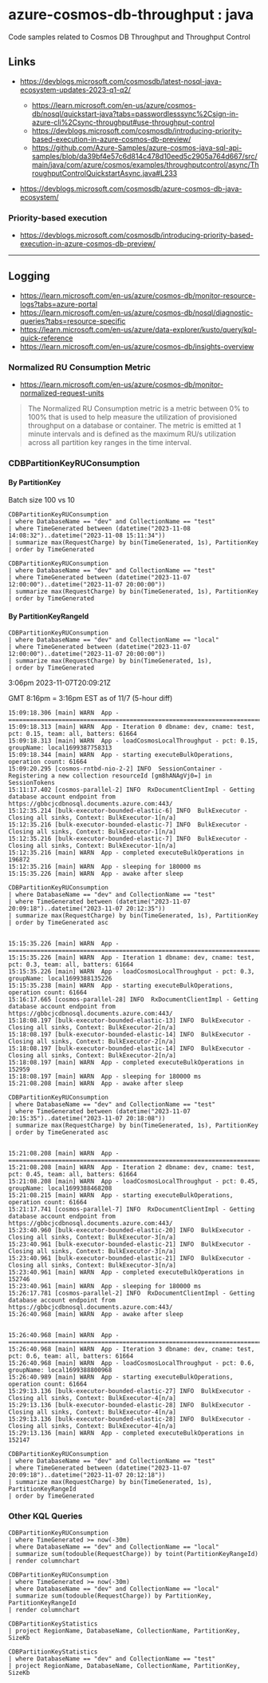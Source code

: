 # azure-cosmos-db-throughput : java

Code samples related to Cosmos DB Throughput and Throughput Control

## Links

- https://devblogs.microsoft.com/cosmosdb/latest-nosql-java-ecosystem-updates-2023-q1-q2/
  - https://learn.microsoft.com/en-us/azure/cosmos-db/nosql/quickstart-java?tabs=passwordlesssync%2Csign-in-azure-cli%2Csync-throughput#use-throughput-control
  - https://devblogs.microsoft.com/cosmosdb/introducing-priority-based-execution-in-azure-cosmos-db-preview/
  - https://github.com/Azure-Samples/azure-cosmos-java-sql-api-samples/blob/da39bf4e57c6d814c478d10eed5c2905a764d667/src/main/java/com/azure/cosmos/examples/throughputcontrol/async/ThroughputControlQuickstartAsync.java#L233

- https://devblogs.microsoft.com/cosmosdb/azure-cosmos-db-java-ecosystem/

### Priority-based execution

- https://devblogs.microsoft.com/cosmosdb/introducing-priority-based-execution-in-azure-cosmos-db-preview/

---

## Logging

- https://learn.microsoft.com/en-us/azure/cosmos-db/monitor-resource-logs?tabs=azure-portal
- https://learn.microsoft.com/en-us/azure/cosmos-db/nosql/diagnostic-queries?tabs=resource-specific
- https://learn.microsoft.com/en-us/azure/data-explorer/kusto/query/kql-quick-reference
- https://learn.microsoft.com/en-us/azure/cosmos-db/insights-overview

### Normalized RU Consumption Metric

- https://learn.microsoft.com/en-us/azure/cosmos-db/monitor-normalized-request-units

> The Normalized RU Consumption metric is a metric between 0% to 100% that is used to help
> measure the utilization of provisioned throughput on a database or container. 
> The metric is emitted at 1 minute intervals and is defined as the maximum RU/s utilization 
> across all partition key ranges in the time interval.

### CDBPartitionKeyRUConsumption

#### By PartitionKey 

Batch size 100 vs 10

```
CDBPartitionKeyRUConsumption
| where DatabaseName == "dev" and CollectionName == "test"
| where TimeGenerated between (datetime("2023-11-08 14:08:32")..datetime("2023-11-08 15:11:34"))
| summarize max(RequestCharge) by bin(TimeGenerated, 1s), PartitionKey
| order by TimeGenerated
```

```
CDBPartitionKeyRUConsumption
| where DatabaseName == "dev" and CollectionName == "test"
| where TimeGenerated between (datetime("2023-11-07 12:00:00")..datetime("2023-11-07 20:00:00"))
| summarize max(RequestCharge) by bin(TimeGenerated, 1s), PartitionKey
| order by TimeGenerated
```

#### By PartitionKeyRangeId

```
CDBPartitionKeyRUConsumption
| where DatabaseName == "dev" and CollectionName == "local"
| where TimeGenerated between (datetime("2023-11-07 12:00:00")..datetime("2023-11-07 20:00:00"))
| summarize max(RequestCharge) by bin(TimeGenerated, 1s), 
| order by TimeGenerated
```

3:06pm  2023-11-07T20:09:21Z

GMT 8:16pm = 3:16pm EST as of 11/7 (5-hour diff)

```
15:09:18.306 [main] WARN  App - ================================================================================
15:09:18.313 [main] WARN  App - Iteration 0 dbname: dev, cname: test, pct: 0.15, team: all, batters: 61664
15:09:18.313 [main] WARN  App - loadCosmosLocalThroughput - pct: 0.15, groupName: local1699387758313
15:09:18.344 [main] WARN  App - starting executeBulkOperations, operation count: 61664
15:09:20.295 [cosmos-rntbd-nio-2-2] INFO  SessionContainer - Registering a new collection resourceId [gm8hANAgVj0=] in SessionTokens
15:11:17.402 [cosmos-parallel-2] INFO  RxDocumentClientImpl - Getting database account endpoint from https://gbbcjcdbnosql.documents.azure.com:443/
15:12:35.214 [bulk-executor-bounded-elastic-6] INFO  BulkExecutor - Closing all sinks, Context: BulkExecutor-1[n/a]
15:12:35.216 [bulk-executor-bounded-elastic-7] INFO  BulkExecutor - Closing all sinks, Context: BulkExecutor-1[n/a]
15:12:35.216 [bulk-executor-bounded-elastic-7] INFO  BulkExecutor - Closing all sinks, Context: BulkExecutor-1[n/a]
15:12:35.216 [main] WARN  App - completed executeBulkOperations in 196872
15:12:35.216 [main] WARN  App - sleeping for 180000 ms
15:15:35.226 [main] WARN  App - awake after sleep

CDBPartitionKeyRUConsumption
| where DatabaseName == "dev" and CollectionName == "test"
| where TimeGenerated between (datetime("2023-11-07 20:09:18")..datetime("2023-11-07 20:12:35"))
| summarize max(RequestCharge) by bin(TimeGenerated, 1s), PartitionKey
| order by TimeGenerated asc


15:15:35.226 [main] WARN  App - ================================================================================
15:15:35.226 [main] WARN  App - Iteration 1 dbname: dev, cname: test, pct: 0.3, team: all, batters: 61664
15:15:35.226 [main] WARN  App - loadCosmosLocalThroughput - pct: 0.3, groupName: local1699388135226
15:15:35.238 [main] WARN  App - starting executeBulkOperations, operation count: 61664
15:16:17.665 [cosmos-parallel-28] INFO  RxDocumentClientImpl - Getting database account endpoint from https://gbbcjcdbnosql.documents.azure.com:443/
15:18:08.197 [bulk-executor-bounded-elastic-13] INFO  BulkExecutor - Closing all sinks, Context: BulkExecutor-2[n/a]
15:18:08.197 [bulk-executor-bounded-elastic-14] INFO  BulkExecutor - Closing all sinks, Context: BulkExecutor-2[n/a]
15:18:08.197 [bulk-executor-bounded-elastic-14] INFO  BulkExecutor - Closing all sinks, Context: BulkExecutor-2[n/a]
15:18:08.197 [main] WARN  App - completed executeBulkOperations in 152959
15:18:08.197 [main] WARN  App - sleeping for 180000 ms
15:21:08.208 [main] WARN  App - awake after sleep

CDBPartitionKeyRUConsumption
| where DatabaseName == "dev" and CollectionName == "test"
| where TimeGenerated between (datetime("2023-11-07 20:15:35")..datetime("2023-11-07 20:18:08"))
| summarize max(RequestCharge) by bin(TimeGenerated, 1s), PartitionKey
| order by TimeGenerated asc


15:21:08.208 [main] WARN  App - ================================================================================
15:21:08.208 [main] WARN  App - Iteration 2 dbname: dev, cname: test, pct: 0.45, team: all, batters: 61664
15:21:08.208 [main] WARN  App - loadCosmosLocalThroughput - pct: 0.45, groupName: local1699388468208
15:21:08.215 [main] WARN  App - starting executeBulkOperations, operation count: 61664
15:21:17.741 [cosmos-parallel-7] INFO  RxDocumentClientImpl - Getting database account endpoint from https://gbbcjcdbnosql.documents.azure.com:443/
15:23:40.960 [bulk-executor-bounded-elastic-20] INFO  BulkExecutor - Closing all sinks, Context: BulkExecutor-3[n/a]
15:23:40.961 [bulk-executor-bounded-elastic-21] INFO  BulkExecutor - Closing all sinks, Context: BulkExecutor-3[n/a]
15:23:40.961 [bulk-executor-bounded-elastic-21] INFO  BulkExecutor - Closing all sinks, Context: BulkExecutor-3[n/a]
15:23:40.961 [main] WARN  App - completed executeBulkOperations in 152746
15:23:40.961 [main] WARN  App - sleeping for 180000 ms
15:26:17.781 [cosmos-parallel-2] INFO  RxDocumentClientImpl - Getting database account endpoint from https://gbbcjcdbnosql.documents.azure.com:443/
15:26:40.968 [main] WARN  App - awake after sleep


15:26:40.968 [main] WARN  App - ================================================================================
15:26:40.968 [main] WARN  App - Iteration 3 dbname: dev, cname: test, pct: 0.6, team: all, batters: 61664
15:26:40.968 [main] WARN  App - loadCosmosLocalThroughput - pct: 0.6, groupName: local1699388800968
15:26:40.989 [main] WARN  App - starting executeBulkOperations, operation count: 61664
15:29:13.136 [bulk-executor-bounded-elastic-27] INFO  BulkExecutor - Closing all sinks, Context: BulkExecutor-4[n/a]
15:29:13.136 [bulk-executor-bounded-elastic-28] INFO  BulkExecutor - Closing all sinks, Context: BulkExecutor-4[n/a]
15:29:13.136 [bulk-executor-bounded-elastic-28] INFO  BulkExecutor - Closing all sinks, Context: BulkExecutor-4[n/a]
15:29:13.136 [main] WARN  App - completed executeBulkOperations in 152147
```


```
CDBPartitionKeyRUConsumption
| where DatabaseName == "dev" and CollectionName == "test"
| where TimeGenerated between (datetime("2023-11-07 20:09:18")..datetime("2023-11-07 20:12:18"))
| summarize max(RequestCharge) by bin(TimeGenerated, 1s), PartitionKeyRangeId
| order by TimeGenerated
```

### Other KQL Queries

```
CDBPartitionKeyRUConsumption
| where TimeGenerated >= now(-30m)
| where DatabaseName == "dev" and CollectionName == "local"
| summarize sum(todouble(RequestCharge)) by toint(PartitionKeyRangeId)
| render columnchart
```

```
CDBPartitionKeyRUConsumption
| where TimeGenerated >= now(-30m)
| where DatabaseName == "dev" and CollectionName == "local"
| summarize sum(todouble(RequestCharge)) by PartitionKey, PartitionKeyRangeId
| render columnchart
```


```
CDBPartitionKeyStatistics
| project RegionName, DatabaseName, CollectionName, PartitionKey, SizeKb

CDBPartitionKeyStatistics
| where DatabaseName == "dev" and CollectionName == "test"
| project RegionName, DatabaseName, CollectionName, PartitionKey, SizeKb
```


